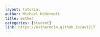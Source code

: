 ```yaml
---
layout: tutorial
author: Michael McDermott
title: esther
categories: [student]
link: https://esthermc14.github.io/avt217
---
```

